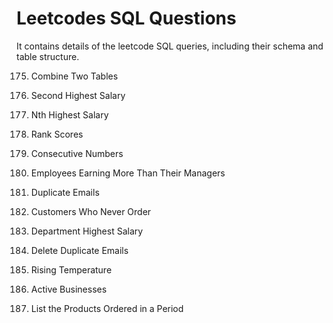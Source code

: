 # Leetcodes SQL Questions

It contains details of the leetcode SQL queries, including their schema and table structure.

175. Combine Two Tables

176. Second Highest Salary
177. Nth Highest Salary
178. Rank Scores
180. Consecutive Numbers
181. Employees Earning More Than Their Managers
182. Duplicate Emails
183. Customers Who Never Order
184. Department Highest Salary
196. Delete Duplicate Emails
197. Rising Temperature
1126. Active Businesses 
1327. List the Products Ordered in a Period
